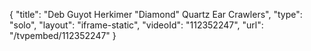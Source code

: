 {
    "title": "Deb Guyot Herkimer \"Diamond\" Quartz Ear Crawlers",
    "type": "solo",
    "layout": "iframe-static",
    "videoId": "112352247",
    "url": "\/tvpembed\/112352247"
}